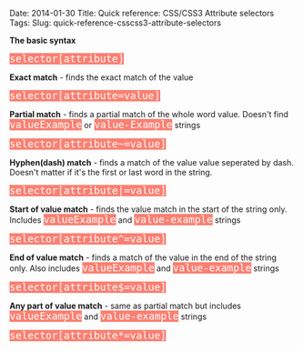 Date: 2014-01-30
Title: Quick reference: CSS/CSS3 Attribute selectors
Tags:
Slug: quick-reference-csscss3-attribute-selectors


 <p><strong>The basic syntax</strong></p>
<p><code style="background-color:salmon;font-size:1.1rem;color:white;">selector[attribute]</code></p>
<p><strong>Exact match</strong> - finds the exact match of the value</p>
<p><code style="background-color:salmon;font-size:1.1rem;color:white;">selector[attribute=value]</code></p>
<p><strong>Partial match</strong> - finds a partial match of the whole word value.
Doesn't find
<code style="background-color:salmon;font-size:1.1rem;color:white;">valueExample</code>
or
<code style="background-color:salmon;font-size:1.1rem;color:white;">value-Example</code>
strings</p>
<p><code style="background-color:salmon;font-size:1.1rem;color:white;">selector[attribute~=value]</code></p>
<p><strong>Hyphen(dash) match</strong> - finds a match of the value value seperated by
dash. Doesn't matter if it's the first or last word in the string.</p>
<p><code style="background-color:salmon;font-size:1.1rem;color:white;">selector[attribute|=value]</code></p>
<p><strong>Start of value match</strong> - finds the value match in the start of the
string only. Includes
<code style="background-color:salmon;font-size:1.1rem;color:white;">valueExample</code>
and
<code style="background-color:salmon;font-size:1.1rem;color:white;">value-example</code>
strings</p>
<p><code style="background-color:salmon;font-size:1.1rem;color:white;">selector[attribute^=value]</code></p>
<p><strong>End of value match</strong> - finds a match of the value in the end of the
string only. Also includes
<code style="background-color:salmon;font-size:1.1rem;color:white;">valueExample</code>
and
<code style="background-color:salmon;font-size:1.1rem;color:white;">value-example</code>
strings</p>
<p><code style="background-color:salmon;font-size:1.1rem;color:white;">selector[attribute$=value]</code></p>
<p><strong>Any part of value match</strong> - same as partial match but includes
<code style="background-color:salmon;font-size:1.1rem;color:white;">valueExample</code>
and
<code style="background-color:salmon;font-size:1.1rem;color:white;">value-example</code>
strings</p>
<p><code style="background-color:salmon;font-size:1.1rem;color:white;">selector[attribute*=value]</code></p>
